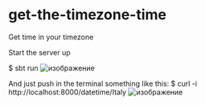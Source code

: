 # get-the-timezone-time
Get time in your timezone

Start the server up

$ sbt run
![изображение](https://user-images.githubusercontent.com/82241673/163625732-415b230e-a55f-4203-bcea-6e4539f35810.png)

And just push in the terminal something like this: 
$ curl -i http://localhost:8000/datetime/Italy
![изображение](https://user-images.githubusercontent.com/82241673/163625900-3adad370-84c7-4faa-9913-5d1f575ebdc5.png)
